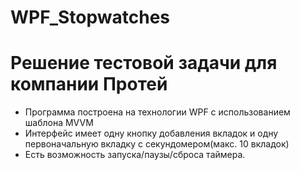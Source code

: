# WPF_Stopwatches
Решение тестовой задачи для компании Протей
========
* Программа построена на технологии WPF с использованием шаблона MVVM
* Интерфейс имеет одну кнопку добавления вкладок и одну первоначальную вкладку с секундомером(макс. 10 вкладок)
* Есть возможность запуска/паузы/сброса таймера.
